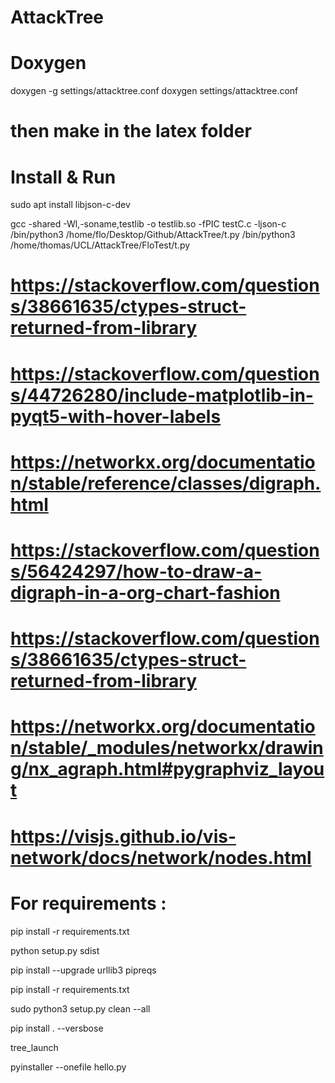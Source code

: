 # AttackTree

# Doxygen
doxygen -g settings/attacktree.conf
doxygen settings/attacktree.conf

# then make in the latex folder

# Install & Run

sudo apt install libjson-c-dev

gcc -shared -Wl,-soname,testlib -o testlib.so -fPIC testC.c -ljson-c
/bin/python3 /home/flo/Desktop/Github/AttackTree/t.py
/bin/python3 /home/thomas/UCL/AttackTree/FloTest/t.py

# https://stackoverflow.com/questions/38661635/ctypes-struct-returned-from-library

# https://stackoverflow.com/questions/44726280/include-matplotlib-in-pyqt5-with-hover-labels
# https://networkx.org/documentation/stable/reference/classes/digraph.html
# https://stackoverflow.com/questions/56424297/how-to-draw-a-digraph-in-a-org-chart-fashion
# https://stackoverflow.com/questions/38661635/ctypes-struct-returned-from-library

# https://networkx.org/documentation/stable/_modules/networkx/drawing/nx_agraph.html#pygraphviz_layout
# https://visjs.github.io/vis-network/docs/network/nodes.html



# For requirements :
pip install -r requirements.txt

python setup.py sdist

pip install --upgrade urllib3
pipreqs

pip install -r requirements.txt

sudo python3 setup.py clean --all

pip install . --versbose

tree_launch

pyinstaller --onefile hello.py